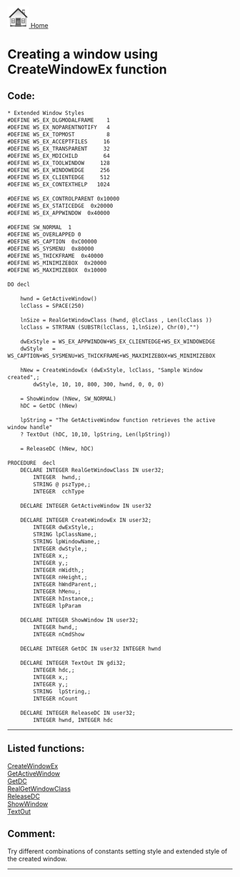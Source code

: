[<img src="../images/home.png"> Home ](https://github.com/VFPX/Win32API)  

# Creating a window using CreateWindowEx function

## Code:
```foxpro  
* Extended Window Styles
#DEFINE WS_EX_DLGMODALFRAME    1
#DEFINE WS_EX_NOPARENTNOTIFY   4
#DEFINE WS_EX_TOPMOST          8
#DEFINE WS_EX_ACCEPTFILES     16
#DEFINE WS_EX_TRANSPARENT     32
#DEFINE WS_EX_MDICHILD        64
#DEFINE WS_EX_TOOLWINDOW     128
#DEFINE WS_EX_WINDOWEDGE     256
#DEFINE WS_EX_CLIENTEDGE     512
#DEFINE WS_EX_CONTEXTHELP   1024

#DEFINE WS_EX_CONTROLPARENT 0x10000
#DEFINE WS_EX_STATICEDGE  0x20000
#DEFINE WS_EX_APPWINDOW  0x40000

#DEFINE SW_NORMAL  1
#DEFINE WS_OVERLAPPED 0
#DEFINE WS_CAPTION  0xC00000
#DEFINE WS_SYSMENU  0x80000
#DEFINE WS_THICKFRAME  0x40000
#DEFINE WS_MINIMIZEBOX  0x20000
#DEFINE WS_MAXIMIZEBOX  0x10000

DO decl

    hwnd = GetActiveWindow()
	lcClass = SPACE(250)

	lnSize = RealGetWindowClass (hwnd, @lcClass , Len(lcClass ))
	lcClass = STRTRAN (SUBSTR(lcClass, 1,lnSize), Chr(0),"")

	dwExStyle = WS_EX_APPWINDOW+WS_EX_CLIENTEDGE+WS_EX_WINDOWEDGE
	dwStyle   = WS_CAPTION+WS_SYSMENU+WS_THICKFRAME+WS_MAXIMIZEBOX+WS_MINIMIZEBOX

	hNew = CreateWindowEx (dwExStyle, lcClass, "Sample Window created",;
		dwStyle, 10, 10, 800, 300, hwnd, 0, 0, 0)

	= ShowWindow (hNew, SW_NORMAL)
	hDC = GetDC (hNew)
	
	lpString = "The GetActiveWindow function retrieves the active window handle"
    ? TextOut (hDC, 10,10, lpString, Len(lpString)) 	

    = ReleaseDC (hNew, hDC)

PROCEDURE  decl
	DECLARE INTEGER RealGetWindowClass IN user32;
		INTEGER  hwnd,;
		STRING @ pszType,;
		INTEGER  cchType

	DECLARE INTEGER GetActiveWindow IN user32

	DECLARE INTEGER CreateWindowEx IN user32;
		INTEGER dwExStyle,;
		STRING lpClassName,;
		STRING lpWindowName,;
		INTEGER dwStyle,;
		INTEGER x,;
		INTEGER y,;
		INTEGER nWidth,;
		INTEGER nHeight,;
		INTEGER hWndParent,;
		INTEGER hMenu,;
		INTEGER hInstance,;
		INTEGER lpParam

	DECLARE INTEGER ShowWindow IN user32;
		INTEGER hwnd,;
		INTEGER nCmdShow

	DECLARE INTEGER GetDC IN user32 INTEGER hwnd

	DECLARE INTEGER TextOut IN gdi32;
        INTEGER hdc,;
        INTEGER x,;
        INTEGER y,;
        STRING  lpString,;
        INTEGER nCount

	DECLARE INTEGER ReleaseDC IN user32;
		INTEGER hwnd, INTEGER hdc  
```  
***  


## Listed functions:
[CreateWindowEx](../libraries/user32/CreateWindowEx.md)  
[GetActiveWindow](../libraries/user32/GetActiveWindow.md)  
[GetDC](../libraries/user32/GetDC.md)  
[RealGetWindowClass](../libraries/user32/RealGetWindowClass.md)  
[ReleaseDC](../libraries/user32/ReleaseDC.md)  
[ShowWindow](../libraries/user32/ShowWindow.md)  
[TextOut](../libraries/gdi32/TextOut.md)  

## Comment:
Try different combinations of constants setting style and extended style of the created window.  
  
***  

